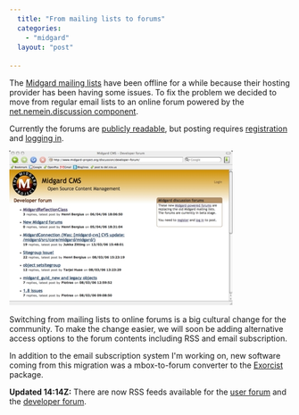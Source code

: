 ```yaml
---
  title: "From mailing lists to forums"
  categories: 
    - "midgard"
  layout: "post"

---
```

The [Midgard mailing lists][1] have been offline for a while because their hosting provider has been having some issues. To fix the problem we decided to move from regular email lists to an online forum powered by the [net.nemein.discussion component][2].

Currently the forums are [publicly readable][5], but posting requires [registration][3] and [logging in][4].

![Midgard forums](/files/midgard-forums.jpg)

Switching from mailing lists to online forums is a big cultural change for the community. To make the change easier, we will soon be adding alternative access options to the forum contents including RSS and email subscription.

In addition to the email subscription system I'm working on, new software coming from this migration was a mbox-to-forum converter to the [Exorcist][6] package.

__Updated 14:14Z:__ There are now RSS feeds available for the [user forum][8] and the  [developer forum][7].

[1]: http://marc.theaimsgroup.com/?l=midgard-dev
[2]: http://pear.midcom-project.org/index.php?package=net_nemein_discussion&release=2.0.0alpha6&downloads
[3]: http://www.midgard-project.org/discussion/account/register/midgard_users.html
[4]: https://www.midgard-project.org/discussion/
[5]: http://www.midgard-project.org/discussion/
[6]: http://sourceforge.net/projects/exorcist
[7]: http://www.midgard-project.org/discussion/developer-forum/rss.xml
[8]: http://www.midgard-project.org/discussion/user-forum/rss.xml